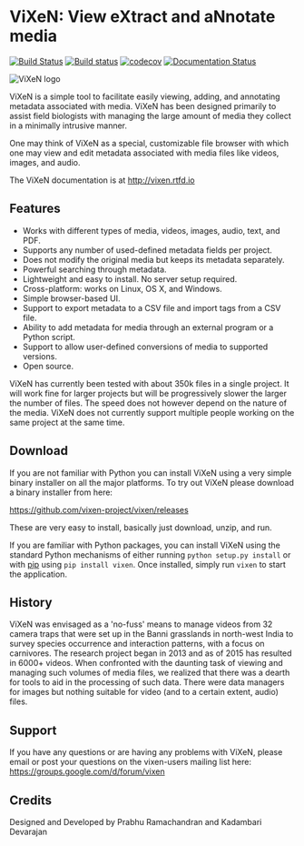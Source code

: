 ViXeN: View eXtract and aNnotate media
=======================================

[![Build Status](https://travis-ci.org/vixen-project/vixen.svg?branch=master)](https://travis-ci.org/vixen-project/vixen)
[![Build status](https://ci.appveyor.com/api/projects/status/9smsybrpx04bmh22?svg=true)](https://ci.appveyor.com/project/prabhuramachandran/vixen)
[![codecov](https://codecov.io/gh/vixen-project/vixen/branch/master/graph/badge.svg)](https://codecov.io/gh/vixen-project/vixen)
[![Documentation Status](https://readthedocs.org/projects/vixen/badge/?version=latest)](http://vixen.readthedocs.io/en/latest/?badge=latest)


![ViXeN logo](https://raw.githubusercontent.com/vixen-project/vixen/master/docs/source/images/logo_small.png)

ViXeN is a simple tool to facilitate easily viewing, adding, and annotating
metadata associated with media.  ViXeN has been designed primarily to assist
field biologists with managing the large amount of media they collect in
a minimally intrusive manner.

One may think of ViXeN as a special, customizable file browser with which
one may view and edit metadata associated with media files like videos, images,
and audio.

The ViXeN documentation is at http://vixen.rtfd.io


Features
--------

- Works with different types of media, videos, images, audio, text, and PDF.
- Supports any number of used-defined metadata fields per project.
- Does not modify the original media but keeps its metadata separately.
- Powerful searching through metadata.
- Lightweight and easy to install.  No server setup required.
- Cross-platform: works on Linux, OS X, and Windows.
- Simple browser-based UI.
- Support to export metadata to a CSV file and import tags from a CSV file.
- Ability to add metadata for media through an external program or a Python
  script.
- Support to allow user-defined conversions of media to supported versions.
- Open source.

ViXeN has currently been tested with about 350k files in a single project. It
will work fine for larger projects but will be progressively slower the larger
the number of files. The speed does not however depend on the nature of the
media. ViXeN does not currently support multiple people working on the same
project at the same time.


Download
---------

If you are not familiar with Python you can install ViXeN using a very simple
binary installer on all the major platforms. To try out ViXeN please download
a binary installer from here:

  https://github.com/vixen-project/vixen/releases

These are very easy to install, basically just download, unzip, and run.

If you are familiar with Python packages, you can install ViXeN using the
standard Python mechanisms of either running `python setup.py install` or with
[pip](https://pip.pypa.io/) using `pip install vixen`. Once installed, simply
run `vixen` to start the application.


History
--------

ViXeN was envisaged as a 'no-fuss' means to manage videos from 32 camera traps
that were set up in the Banni grasslands in north-west India to survey species
occurrence and interaction patterns, with a focus on carnivores. The research
project began in 2013 and as of 2015 has resulted in 6000+ videos. When
confronted with the daunting task of viewing and managing such volumes of
media files, we realized that there was a dearth for tools to aid in the
processing of such data. There were data managers for images but nothing suitable
for video (and to a certain extent, audio) files.

Support
-------

If you have any questions or are having any problems with ViXeN, please email
or post your questions on the vixen-users mailing list here:
https://groups.google.com/d/forum/vixen


Credits
-------

Designed and Developed by Prabhu Ramachandran and Kadambari Devarajan
